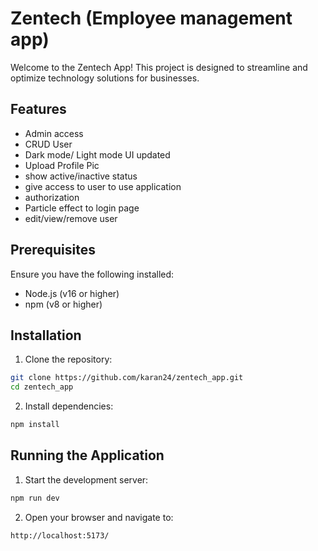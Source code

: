 # Zentech  (Employee management app)

Welcome to the Zentech App! This project is designed to streamline and optimize technology solutions for businesses.

## Features

- Admin access
- CRUD User
- Dark mode/ Light mode UI updated
- Upload Profile Pic
- show active/inactive status
- give access to user to use application
- authorization
- Particle effect to login page
- edit/view/remove user

## Prerequisites

Ensure you have the following installed:

- Node.js (v16 or higher)
- npm (v8 or higher)

## Installation

1. Clone the repository:

```bash
git clone https://github.com/karan24/zentech_app.git
cd zentech_app
```

2. Install dependencies:

```bash
npm install
```

## Running the Application

1. Start the development server:

```bash
npm run dev
```

2. Open your browser and navigate to:

```
http://localhost:5173/
```
